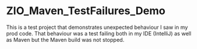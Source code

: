 # ZIO_Maven_TestFailures_Demo

This is a test project that demonstrates unexpected behaviour I saw in my prod code.
That behaviour was a test failing both in my IDE (IntelliJ) as well as Maven but the Maven build was not stopped.

